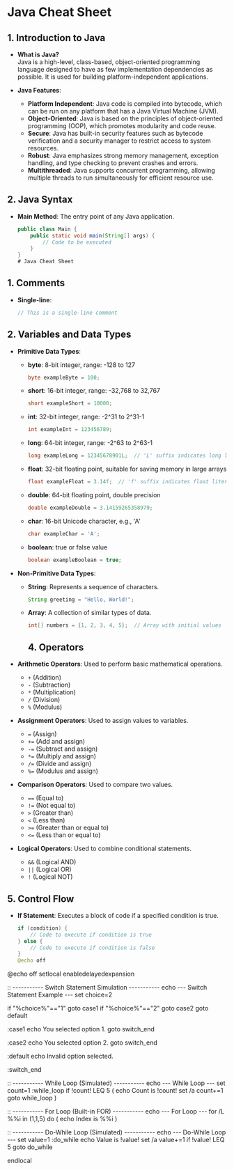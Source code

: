 # Java Cheat Sheet

## 1. Introduction to Java

- **What is Java?**  
  Java is a high-level, class-based, object-oriented programming language designed to have as few implementation dependencies as possible. It is used for building platform-independent applications.

- **Java Features**:
  - **Platform Independent**: Java code is compiled into bytecode, which can be run on any platform that has a Java Virtual Machine (JVM).
  - **Object-Oriented**: Java is based on the principles of object-oriented programming (OOP), which promotes modularity and code reuse.
  - **Secure**: Java has built-in security features such as bytecode verification and a security manager to restrict access to system resources.
  - **Robust**: Java emphasizes strong memory management, exception handling, and type checking to prevent crashes and errors.
  - **Multithreaded**: Java supports concurrent programming, allowing multiple threads to run simultaneously for efficient resource use.

## 2. Java Syntax

- **Main Method**: The entry point of any Java application.

  ```java
  public class Main {
      public static void main(String[] args) {
          // Code to be executed
      }
  }
  # Java Cheat Sheet

## 1. Comments

- **Single-line**: 
  ```java
  // This is a single-line comment
## 2. Variables and Data Types

- **Primitive Data Types**:
  - **byte**: 8-bit integer, range: -128 to 127
    ```java
    byte exampleByte = 100;
    ```

  - **short**: 16-bit integer, range: -32,768 to 32,767
    ```java
    short exampleShort = 10000;
    ```

  - **int**: 32-bit integer, range: -2^31 to 2^31-1
    ```java
    int exampleInt = 123456789;
    ```

  - **long**: 64-bit integer, range: -2^63 to 2^63-1
    ```java
    long exampleLong = 12345678901L;  // 'L' suffix indicates long literal
    ```

  - **float**: 32-bit floating point, suitable for saving memory in large arrays
    ```java
    float exampleFloat = 3.14f;  // 'f' suffix indicates float literal
    ```

  - **double**: 64-bit floating point, double precision
    ```java
    double exampleDouble = 3.14159265358979;
    ```

  - **char**: 16-bit Unicode character, e.g., 'A'
    ```java
    char exampleChar = 'A';
    ```

  - **boolean**: true or false value
    ```java
    boolean exampleBoolean = true;
    ```

- **Non-Primitive Data Types**:
  - **String**: Represents a sequence of characters.
    ```java
    String greeting = "Hello, World!";
    ```

  - **Array**: A collection of similar types of data.
    ```java
    int[] numbers = {1, 2, 3, 4, 5};  // Array with initial values
    ```
    ## 4. Operators

- **Arithmetic Operators**: Used to perform basic mathematical operations.
  - `+` (Addition)
  - `-` (Subtraction)
  - `*` (Multiplication)
  - `/` (Division)
  - `%` (Modulus)

- **Assignment Operators**: Used to assign values to variables.
  - `=` (Assign)
  - `+=` (Add and assign)
  - `-=` (Subtract and assign)
  - `*=` (Multiply and assign)
  - `/=` (Divide and assign)
  - `%=` (Modulus and assign)

- **Comparison Operators**: Used to compare two values.
  - `==` (Equal to)
  - `!=` (Not equal to)
  - `>` (Greater than)
  - `<` (Less than)
  - `>=` (Greater than or equal to)
  - `<=` (Less than or equal to)

- **Logical Operators**: Used to combine conditional statements.
  - `&&` (Logical AND)
  - `||` (Logical OR)
  - `!` (Logical NOT)

## 5. Control Flow

- **If Statement**: Executes a block of code if a specified condition is true.

  ```java
  if (condition) {
      // Code to execute if condition is true
  } else {
      // Code to execute if condition is false
  }
  @echo off
@echo off
setlocal enabledelayedexpansion

:: ----------- Switch Statement Simulation -----------
echo --- Switch Statement Example ---
set choice=2

if "%choice%"=="1" goto case1
if "%choice%"=="2" goto case2
goto default

:case1
echo You selected option 1.
goto switch_end

:case2
echo You selected option 2.
goto switch_end

:default
echo Invalid option selected.

:switch_end

:: ----------- While Loop (Simulated) -----------
echo --- While Loop ---
set count=1
:while_loop
if !count! LEQ 5 (
    echo Count is !count!
    set /a count+=1
    goto while_loop
)

:: ----------- For Loop (Built-in FOR) -----------
echo --- For Loop ---
for /L %%i in (1,1,5) do (
    echo Index is %%i
)

:: ----------- Do-While Loop (Simulated) -----------
echo --- Do-While Loop ---
set value=1
:do_while
echo Value is !value!
set /a value+=1
if !value! LEQ 5 goto do_while

endlocal
